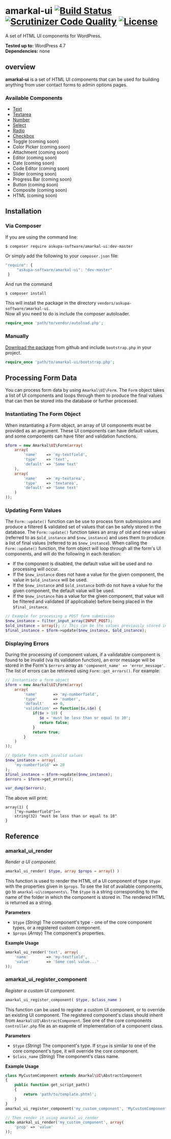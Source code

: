 # amarkal-ui [![Build Status](https://scrutinizer-ci.com/g/askupasoftware/amarkal-ui/badges/build.png?b=master)](https://scrutinizer-ci.com/g/askupasoftware/amarkal-ui/build-status/master) [![Scrutinizer Code Quality](https://scrutinizer-ci.com/g/askupasoftware/amarkal-ui/badges/quality-score.png?b=master)](https://scrutinizer-ci.com/g/askupasoftware/amarkal-ui/?branch=master) [![License](https://img.shields.io/badge/license-GPL--3.0%2B-red.svg)](https://raw.githubusercontent.com/askupasoftware/amarkal-ui/master/LICENSE)
A set of HTML UI components for WordPress.

**Tested up to:** WordPress 4.7  
**Dependencies:** none

## overview

**amarkal-ui** is a set of HTML UI components that can be used for building anything from user contact forms to admin options pages.

### Available Components

* [Text](https://github.com/askupasoftware/amarkal-ui/tree/master/components/text)
* [Textarea](https://github.com/askupasoftware/amarkal-ui/tree/master/components/textarea)
* [Number](https://github.com/askupasoftware/amarkal-ui/tree/master/components/number)
* [Select](https://github.com/askupasoftware/amarkal-ui/tree/master/components/select)
* [Radio](https://github.com/askupasoftware/amarkal-ui/tree/master/components/radio)
* [Checkbox](https://github.com/askupasoftware/amarkal-ui/tree/master/components/checkbox)
* Toggle (coming soon)
* Color Picker (coming soon)
* Attachment (coming soon)
* Editor (coming soon)
* Date (coming soon)
* Code Editor (coming soon)
* Slider (coming soon)
* Progress Bar (coming soon)
* Button (coming soon)
* Composite (coming soon)
* HTML (coming soon)

## Installation

### Via Composer

If you are using the command line:  
```
$ composer require askupa-software/amarkal-ui:dev-master
```

Or simply add the following to your `composer.json` file:
```javascript
"require": {
     "askupa-software/amarkal-ui": "dev-master"
 }
```
And run the command 
```
$ composer install
```

This will install the package in the directory `vendors/askupa-software/amarkal-ui`.  
Now all you need to do is include the composer autoloader.

```php
require_once 'path/to/vendor/autoload.php';
```

### Manually

[Download the package](https://github.com/askupasoftware/amarkal-ui/archive/master.zip) from github and include `bootstrap.php` in your project.

```php
require_once 'path/to/amarkal-ui/bootstrap.php';
```

## Processing Form Data

You can process form data by using `Amarkal\UI\Form`. The `Form` object takes a list of UI components and loops through them to produce the final values that can then be stored into the database or further processed.

### Instantiating The Form Object

When instantiating a Form object, an array of UI components must be provided as an argument. These UI components can have default values, and some components can have filter and validation functions.

```php
$form = new Amarkal\UI\Form(array(
    array(
        'name'    => 'my-textfield',
        'type'    => 'text',
        'default' => 'Some text'
    ),
    array(
        'name'    => 'my-textarea',
        'type'    => 'textarea',
        'default' => 'Some text'
    )
));
```

### Updating Form Values

The `Form::update()` function can be use to process form submissions and produce a filtered & validated set of values that can be safely stored in the database. The `Form::update()` function takes an array of old and new values (referred to as `$old_instance` and `$new_instance`) and uses them to produce a list of final values (referred to as `$new_instance`). When calling the `Form::update()` function, the form object will loop through all the form's UI components, and will do the following in each iteration:

* If the component is disabled, the default value will be used and no processing will occur.
* If the `$new_instance` does not have a value for the given component, the value in `$old_instance` will be used.
* If the `$new_instance` and `$old_instance` both do not have a value for the given component, the default value will be used.
* If the `$new_instance` has a value for the given component, that value will be filtered and validated (if applicabale) before being placed in the `$final_instance`.

```php
// Example for processing a POST form submission
$new_instance = filter_input_array(INPUT_POST);
$old_instance = array(); // This can be the values previously stored in the database
$final_instance = $form->update($new_instance, $old_instance);
```

### Displaying Errors

During the processing of component values, if a validatable component is found to be invalid (via its validation function), an error message will be stored in the Form's `$errors` array as `'component_name' => 'error_message'`. The list of errors can be retrieved using `Form::get_errors()`. For example:

```php
// Instantiate a form object
$form = new Amarkal\UI\Form(array(
    array(
        'name'       => 'my-numberfield',
        'type'       => 'number',
        'default'    => 0,
        'validation' => function($v,&$e) {
            if($v > 10) {
               $e = 'must be less than or equal to 10';
               return false;
            }
            return true;
        }
    )
));

// Update form with invalid values
$new_instance = array(
    'my-numberfield' => 20
);
$final_instance = $form->update($new_instance);
$errors = $form->get_errors();

var_dump($errors);
```

The above will print:

```
array(1) {
    ["my-numberfield"]=>
    string(32) "must be less than or equal to 10"
}
```

## Reference

### amarkal_ui_render
*Render a UI component.*
```php
amarkal_ui_render( $type, array $props = array() )
```
This function is used to render the HTML of a UI component of type `$type` with the properties given in `$props`. To see the list of available components, go to `amarkal-ui\components\`. The `$type` is a string corresponding to the name of the folder in which the component is stored in. The rendered HTML is returned as a string.

**Parameters**  
* `$type` (*String*)  The component's type - one of the core component types, or a registered custom component.
* `$props` (*Array*)  The component's properties.

**Example Usage**
```php
amarkal_ui_render('text', array(
    'name'        => 'my-textfield',
    'value'       => 'Some cool value...'
));
```

### amarkal_ui_register_component
*Register a custom UI component.*
```php
amarkal_ui_register_component( $type, $class_name )
```
This function can be used to register a custom UI component, or to override an existing UI component. The registered component's class should inherit from `Amarkal\UI\AbstractComponent`. See one of the core components `controller.php` file as an exapmle of implementation of a component class.

**Parameters**  
* `$type` (*String*)  The component's type. If `$type` is similar to one of the core component's type, it will override the core component.
* `$class_name` (*String*)  The component's class name.

**Example Usage**
```php
class MyCustomComponent extends Amarkal\UI\AbstractComponent
{
    public function get_script_path() 
    {
        return 'path/to/template.phtml';
    }
}
amarkal_ui_register_component('my_custom_component', 'MyCustomComponent');

// Then render it using amarkal_ui_render
echo amarkal_ui_render('my_custom_component', array(
    'prop' => 'value'
));
```

